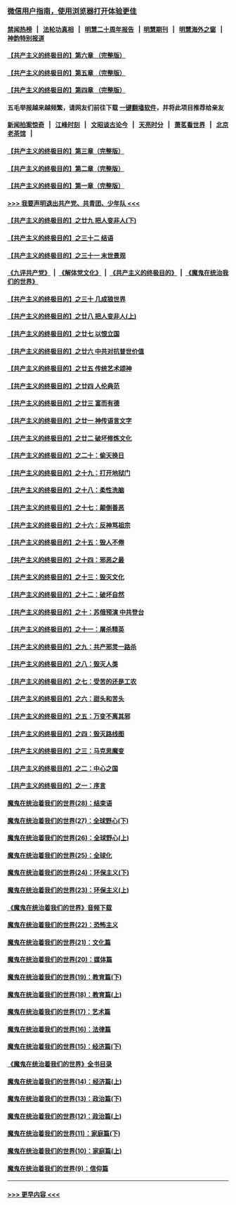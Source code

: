 ### [微信用户指南，使用浏览器打开体验更佳](https://github.com/gfw-breaker/banned-news1/blob/master/indexes/wechat-guide.md?t=0)
#### [禁闻热榜](热点新闻.md?t=0)  &nbsp;&nbsp;|&nbsp;&nbsp; [法轮功真相](https://github.com/gfw-breaker/truth/blob/master/README.md?t=0) &nbsp;&nbsp;|&nbsp;&nbsp; [明慧二十周年报告](https://github.com/gfw-breaker/mh-reports/blob/master/README.md?t=0) &nbsp;&nbsp;|&nbsp;&nbsp;[明慧期刊](https://github.com/gfw-breaker/mh-qikan) &nbsp;&nbsp;|&nbsp;&nbsp; [明慧海外之窗](https://github.com/gfw-breaker/mh-news/blob/master/README.md?t=0) &nbsp;&nbsp;|&nbsp;&nbsp; [神韵特别报道](https://github.com/gfw-breaker/mh-news/blob/master/shenyun.md?t=0)
#### [【共产主义的终极目的】第六章 （完整版）](../pages/nsc422/n11428913.md?t=02091633) 
#### [【共产主义的终极目的】第五章 （完整版）](../pages/nsc422/n11428912.md?t=02091633) 
#### [【共产主义的终极目的】第四章 （完整版）](../pages/nsc422/n11428907.md?t=02091633) 
#### 五毛举报越来越频繁，请网友们前往下载 [一键翻墙软件](https://github.com/gfw-breaker/ssr-accounts)，并将此项目推荐给亲友
#### [新闻拍案惊奇](https://github.com/gfw-breaker/banned-news1/blob/master/pages/link4.md) &nbsp;&nbsp;|&nbsp;&nbsp; [江峰时刻](https://github.com/gfw-breaker/banned-news1/blob/master/pages/link4.md) &nbsp;&nbsp;|&nbsp;&nbsp; [文昭谈古论今](https://github.com/gfw-breaker/banned-news1/blob/master/pages/link4.md) &nbsp;&nbsp;|&nbsp;&nbsp; [天亮时分](https://github.com/gfw-breaker/banned-news1/blob/master/pages/link4.md) &nbsp;&nbsp;|&nbsp;&nbsp; [萧茗看世界](https://github.com/gfw-breaker/banned-news1/blob/master/pages/link4.md) &nbsp;&nbsp;|&nbsp;&nbsp; [北京老茶馆](https://github.com/gfw-breaker/banned-news1/blob/master/pages/link4.md) &nbsp;&nbsp;|&nbsp;&nbsp; 
#### [【共产主义的终极目的】第三章（完整版）](../pages/nsc422/n11428848.md?t=02091633) 
#### [【共产主义的终极目的】第二章（完整版）](../pages/nsc422/n11428831.md?t=02091633) 
#### [【共产主义的终极目的】第一章（完整版）](../pages/nsc422/n11417651.md?t=02091633) 
#### [>>> 我要声明退出共产党、共青团、少年队 <<<](https://github.com/begood0513/goodnews/blob/master/quit/letter.md) 
#### [【共产主义的终极目的】之廿九 把人变非人(下)](../pages/nsc422/n11344140.md?t=02091633) 
#### [【共产主义的终极目的】之三十二 结语](../pages/nsc422/n11360535.md?t=02091633) 
#### [【共产主义的终极目的】之三十一 末世景观](../pages/nsc422/n11351129.md?t=02091633) 
#### [《九评共产党》](https://github.com/begood0513/9ping.md/blob/master/README.md) &nbsp;|&nbsp; [《解体党文化》](../../../../jtdwh.md/blob/master/README.md)  &nbsp;|&nbsp; [《共产主义的终极目的》](../../../../gczydzjmd.md/blob/master/README.md) &nbsp;|&nbsp; [《魔鬼在统治我们的世界》](../../../../mgztzwmdsj.md/blob/master/README.md) 
#### [【共产主义的终极目的】之三十 几成狼世界](../pages/nsc422/n11348280.md?t=02091633) 
#### [【共产主义的终极目的】之廿八 把人变非人(上)](../pages/nsc422/n11340492.md?t=02091633) 
#### [【共产主义的终极目的】之廿七 以恨立国](../pages/nsc422/n11336944.md?t=02091633) 
#### [【共产主义的终极目的】之廿六 中共对抗普世价值](../pages/nsc422/n11324785.md?t=02091633) 
#### [【共产主义的终极目的】之廿五 传统艺术颂神](../pages/nsc422/n11296396.md?t=02091633) 
#### [【共产主义的终极目的】之廿四 人伦典范](../pages/nsc422/n11296397.md?t=02091633) 
#### [【共产主义的终极目的】之廿三 富而有德](../pages/nsc422/n11283598.md?t=02091633) 
#### [【共产主义的终极目的】之廿一 神传语言文字](../pages/nsc422/n11263265.md?t=02091633) 
#### [【共产主义的终极目的】之廿二 破坏修炼文化](../pages/nsc422/n11245728.md?t=02091633) 
#### [【共产主义的终极目的】之二十：偷天换日](../pages/nsc422/n11238846.md?t=02091633) 
#### [【共产主义的终极目的】之十九：打开地狱门](../pages/nsc422/n11206376.md?t=02091633) 
#### [【共产主义的终极目的】之十八：柔性洗脑](../pages/nsc422/n11199994.md?t=02091633) 
#### [【共产主义的终极目的】之十七：颠倒善恶](../pages/nsc422/n11179782.md?t=02091633) 
#### [【共产主义的终极目的】之十六：反神骂祖宗](../pages/nsc422/n11166798.md?t=02091633) 
#### [【共产主义的终极目的】之十五：毁人不倦](../pages/nsc422/n11166792.md?t=02091633) 
#### [【共产主义的终极目的】之十四：邪恶之最](../pages/nsc422/n11150249.md?t=02091633) 
#### [【共产主义的终极目的】之十三：毁灭文化](../pages/nsc422/n11135227.md?t=02091633) 
#### [【共产主义的终极目的】之十二：破坏自然](../pages/nsc422/n11135214.md?t=02091633) 
#### [【共产主义的终极目的】之十：苏俄预演 中共登台](../pages/nsc422/n11118424.md?t=02091633) 
#### [【共产主义的终极目的】之十一：屠杀精英](../pages/nsc422/n11118442.md?t=02091633) 
#### [【共产主义的终极目的】之九：共产邪灵一路杀](../pages/nsc422/n11114139.md?t=02091633) 
#### [【共产主义的终极目的】之八：毁灭人类](../pages/nsc422/n11108503.md?t=02091633) 
#### [【共产主义的终极目的】之七：受苦的还是工农](../pages/nsc422/n11101809.md?t=02091633) 
#### [【共产主义的终极目的】之六：甜头和苦头](../pages/nsc422/n11096971.md?t=02091633) 
#### [【共产主义的终极目的】之五：万变不离其邪](../pages/nsc422/n11091285.md?t=02091633) 
#### [【共产主义的终极目的】之四：毁灭路线图](../pages/nsc422/n11086284.md?t=02091633) 
#### [【共产主义的终极目的】之三：马克思魔变](../pages/nsc422/n11061941.md?t=02091633) 
#### [【共产主义的终极目的】之二：中心之国](../pages/nsc422/n11047728.md?t=02091633) 
#### [【共产主义的终极目的】之一：序言](../pages/nsc422/n11086077.md?t=02091633) 
#### [魔鬼在统治着我们的世界(28)：结束语](../pages/nsc422/n10936246.md?t=02091633) 
#### [魔鬼在统治着我们的世界(27)：全球野心(下)](../pages/nsc422/n10928319.md?t=02091633) 
#### [魔鬼在统治着我们的世界(26)：全球野心(上)](../pages/nsc422/n10900318.md?t=02091633) 
#### [魔鬼在统治着我们的世界(25)：全球化](../pages/nsc422/n10788205.md?t=02091633) 
#### [魔鬼在统治着我们的世界(24)：环保主义(下)](../pages/nsc422/n10695307.md?t=02091633) 
#### [魔鬼在统治着我们的世界(23)：环保主义(上)](../pages/nsc422/n10688613.md?t=02091633) 
#### [《魔鬼在统治着我们的世界》音频下载](../pages/nsc422/n10635553.md?t=02091633) 
#### [魔鬼在统治着我们的世界(22)：恐怖主义](../pages/nsc422/n10614727.md?t=02091633) 
#### [魔鬼在统治着我们的世界(21)：文化篇](../pages/nsc422/n10597706.md?t=02091633) 
#### [魔鬼在统治着我们的世界(20)：媒体篇](../pages/nsc422/n10586579.md?t=02091633) 
#### [魔鬼在统治着我们的世界(19)：教育篇(下)](../pages/nsc422/n10564808.md?t=02091633) 
#### [魔鬼在统治着我们的世界(18)：教育篇(上)](../pages/nsc422/n10526970.md?t=02091633) 
#### [魔鬼在统治着我们的世界(17)：艺术篇](../pages/nsc422/n10499093.md?t=02091633) 
#### [魔鬼在统治着我们的世界(16)：法律篇](../pages/nsc422/n10485969.md?t=02091633) 
#### [魔鬼在统治着我们的世界(15)：经济篇(下)](../pages/nsc422/n10469975.md?t=02091633) 
#### [《魔鬼在统治着我们的世界》全书目录](../pages/nsc422/n10464261.md?t=02091633) 
#### [魔鬼在统治着我们的世界(14)：经济篇(上)](../pages/nsc422/n10457370.md?t=02091633) 
#### [魔鬼在统治着我们的世界(13)：政治篇(下)](../pages/nsc422/n10448270.md?t=02091633) 
#### [魔鬼在统治着我们的世界(12)：政治篇(上)](../pages/nsc422/n10444576.md?t=02091633) 
#### [魔鬼在统治着我们的世界(11)：家庭篇(下)](../pages/nsc422/n10440961.md?t=02091633) 
#### [魔鬼在统治着我们的世界(10)：家庭篇(上)](../pages/nsc422/n10435448.md?t=02091633) 
#### [魔鬼在统治着我们的世界(9)：信仰篇](../pages/nsc422/n10432159.md?t=02091633) 

----
#### [ >>> 更早内容 <<< ](../indexes/nsc422-earlier.md)
